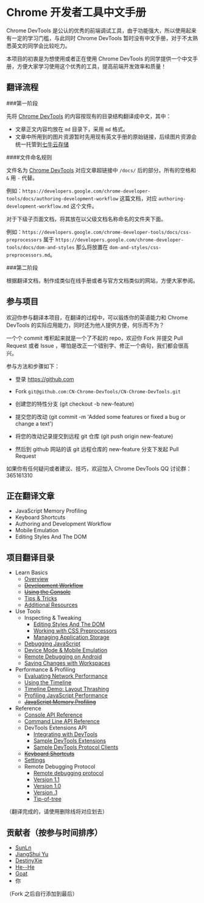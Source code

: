 Chrome 开发者工具中文手册
===============

Chrome DevTools 是公认的优秀的前端调试工具，由于功能强大，所以使用起来有一定的学习门槛，与此同时 Chrome DevTools 暂时没有中文手册，对于不太熟悉英文的同学会比较吃力。

本项目的初衷是为想使用或者正在使用 Chrome DevTools 的同学提供一个中文手册，方便大家学习使用这个优秀的工具，提高前端开发效率和质量！


## 翻译流程

###第一阶段

先将 [Chrome DevTools](https://developer.chrome.com/devtools/index) 的内容按现有的目录结构翻译成中文，其中：

- 文章正文内容均放在 `md` 目录下，采用 `md` 格式。
- 文章中所用到的图片资源暂时先用现有英文手册的原始链接，后续图片资源会统一托管到[七牛云存储](http://www.qiniu.com/)

####文件命名规则

文件名为 [Chrome DevTools](https://developers.google.com/chrome-developer-tools/) 对应文章超链接中 `/docs/` 后的部分。所有的空格和 `&` 用 `-` 代替。

例如：`https://developers.google.com/chrome-developer-tools/docs/authoring-development-workflow` 这篇文档，对应 `authoring-development-workflow.md` 这个文件。

对于下级子页面文档，将其放在以父级文档名称命名的文件夹下面。

例如：`https://developers.google.com/chrome-developer-tools/docs/css-preprocessors` 属于 `https://developers.google.com/chrome-developer-tools/docs/dom-and-styles` 那么将放置在 `dom-and-styles/css-preprocessors.md`。

###第二阶段

根据翻译文档，制作成类似在线手册或者与官方文档类似的网站，方便大家参阅。

## 参与项目

欢迎你参与翻译本项目，在翻译的过程中，可以锻炼你的英语能力和 Chrome DevTools 的实际应用能力，同时还为他人提供方便，何乐而不为？

一个个 commit 堆积起来就是一个了不起的 repo，欢迎你 Fork 并提交 Pull Request 或者 Issue ，哪怕是改正一个错别字、修正一个病句，我们都会很高兴。

参与方法和步骤如下：

* 登录 https://github.com

* Fork `git@github.com:CN-Chrome-DevTools/CN-Chrome-DevTools.git`

* 创建您的特性分支 (git checkout -b new-feature)

* 提交您的改动 (git commit -m 'Added some features or fixed a bug or change a text')

* 将您的改动记录提交到远程 git 仓库 (git push origin new-feature)

* 然后到 github 网站的该 git 远程仓库的 new-feature 分支下发起 Pull Request

如果你有任何疑问或者建议、技巧，欢迎加入 Chrome DevTools QQ 讨论群：365161310

## 正在翻译文章

* JavaScript Memory Profiling
* Keyboard Shortcuts
* Authoring and Development Workflow
* Mobile Emulation
* Editing Styles And The DOM
## 项目翻译目录

* Learn Basics
	* [Overview](https://developer.chrome.com/devtools/index)
	* ~~[Development Workflow](https://developer.chrome.com/devtools/docs/authoring-development-workflow)~~
	* ~~[Using the Console](https://developer.chrome.com/devtools/docs/console)~~
	* [Tips & Tricks](https://developer.chrome.com/devtools/docs/tips-and-tricks)
	* [Additional Resources](https://developer.chrome.com/devtools/docs/videos)
* Use Tools
	* Inspecting & Tweaking
		* [Editing Styles And The DOM](https://developer.chrome.com/devtools/docs/dom-and-styles)
		* [Working with CSS Preprocessors](https://developer.chrome.com/devtools/docs/css-preprocessors)
		* [Managing Application Storage](https://developer.chrome.com/devtools/docs/resource-panel)
	* [Debugging JavaScript](https://developer.chrome.com/devtools/docs/javascript-debugging)
	* [Device Mode & Mobile Emulation](https://developer.chrome.com/devtools/docs/device-mode)
	* [Remote Debugging on Android](https://developer.chrome.com/devtools/docs/remote-debugging)
	* [Saving Changes with Workspaces](https://developer.chrome.com/devtools/docs/workspaces)
* Performance & Profiling
	* [Evaluating Network Performance](https://developer.chrome.com/devtools/docs/network)
	* [Using the Timeline](https://developer.chrome.com/devtools/docs/timeline)
	* [Timeline Demo: Layout Thrashing](https://developer.chrome.com/devtools/docs/demos/too-much-layout/index)
	* [Profiling JavaScript Performance](https://developer.chrome.com/devtools/docs/cpu-profiling)
	* ~~[JavaScript Memory Profiling](https://developer.chrome.com/devtools/docs/javascript-memory-profiling)~~
* Reference
	* [Console API Reference](https://developer.chrome.com/devtools/docs/console-api)
	* [Command Line API Reference](https://developer.chrome.com/devtools/docs/commandline-api)
	* DevTools Extensions API
		* [Integrating with DevTools](https://developer.chrome.com/devtools/docs/integrating)
		* [Sample DevTools Extensions](https://developer.chrome.com/devtools/docs/sample-extensions)
		* [Sample DevTools Protocol Clients](https://developer.chrome.com/devtools/docs/debugging-clients)
	* ~~[Keyboard Shortcuts](https://developer.chrome.com/devtools/docs/shortcuts)~~
	* [Settings](https://developer.chrome.com/devtools/docs/settings)
	* Remote Debugging Protocol
		* [Remote debugging protocol](https://developer.chrome.com/devtools/docs/debugger-protocol)
		* [Version 1.1](https://developer.chrome.com/devtools/docs/protocol/1.1/index)
		* [Version 1.0](https://developer.chrome.com/devtools/docs/protocol/1.0/index)
		* [Version .1](https://developer.chrome.com/devtools/docs/protocol/0.1/index)
		* [Tip-of-tree](https://developer.chrome.com/devtools/docs/protocol/tot/index)

（翻译完成的，请使用删除线将对应划去）

## 贡献者（按参与时间排序）

- [SunLn](https://github.com/SunLn)
- [JiangShui Yu](https://github.com/yujiangshui)
- [DestinyXie](https://github.com/DestinyXie)
- [He--He](https://github.com/He--He)
- [Goat](https://github.com/gzhjs)
- 你

（Fork 之后自行添加到最后）
